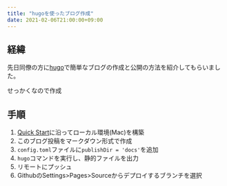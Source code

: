 ```yaml
---
title: "hugoを使ったブログ作成"
date: 2021-02-06T21:00:00+09:00
---
```

## 経緯

先日同僚の方に[hugo](https://gohugo.io/)で簡単なブログの作成と公開の方法を紹介してもらいました。

せっかくなので作成

## 手順
1. [Quick Start](https://gohugo.io/getting-started/quick-start/)に沿ってローカル環境(Mac)を構築
2. このブログ投稿をマークダウン形式で作成
3. `config.toml`ファイルに`publishDir = 'docs'`を追加
4. `hugo`コマンドを実行し、静的ファイルを出力
5. リモートにプッシュ
6. GithubのSettings>Pages>Sourceからデプロイするブランチを選択
